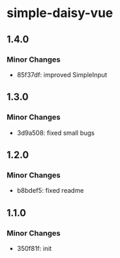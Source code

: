 # simple-daisy-vue

## 1.4.0

### Minor Changes

- 85f37df: improved SimpleInput

## 1.3.0

### Minor Changes

- 3d9a508: fixed small bugs

## 1.2.0

### Minor Changes

- b8bdef5: fixed readme

## 1.1.0

### Minor Changes

- 350f81f: init
